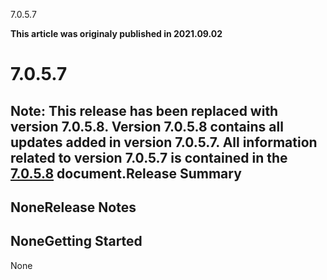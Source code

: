 





7.0.5.7

**This article was originaly published in 2021.09.02**


7.0.5.7
=======




**Note:** This release has been replaced with version 7.0.5.8. Version 7.0.5.8 contains all updates added in version 7.0.5.7. All information related to version 7.0.5.7 is contained in the [7.0.5.8](https://github.com/UrbanCode/IBM-UCx-RELEASE-NOTES/blob/main/files/UCD/7.0.5.8/7.0.5.8.md) document.Release Summary
---------------

  
NoneRelease Notes
-------------

  
NoneGetting Started
---------------

  
None





